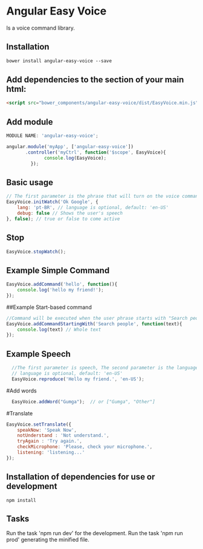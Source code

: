 # Angular Easy Voice

Is a voice command library.

## Installation
```html
bower install angular-easy-voice --save
```

## Add dependencies to the <head> section of your main html:
```html
<script src="bower_components/angular-easy-voice/dist/EasyVoice.min.js"></script>
```

## Add module
```javascript
MODULE NAME: 'angular-easy-voice';

angular.module('myApp', ['angular-easy-voice'])
       .controller('myCtrl', function('$scope', EasyVoice){
              console.log(EasyVoice);
         });
```
## Basic usage
```javascript
// The first parameter is the phrase that will turn on the voice command.
EasyVoice.initWatch('Ok Google', {
    lang: 'pt-BR', // language is optional, default: 'en-US'
    debug: false // Shows the user's speech
}, false); // true or false to come active
```
## Stop
```javascript
EasyVoice.stopWatch();
```
## Example Simple Command
```javascript
EasyVoice.addCommand('hello', function(){
    console.log('hello my friend!');
});
```
##Example Start-based command
```javascript
//Command will be executed when the user phrase starts with "Search people"
EasyVoice.addCommandStartingWith('Search people', function(text){
    console.log(text) // Whole text
});
```
## Example Speech
```javascript
  //The first parameter is speech, The second parameter is the language
  // language is optional, default: 'en-US'
  EasyVoice.reproduce('Hello my friend.', 'en-US');
```

#Add words
```javascript
  EasyVoice.addWord("Gumga");  // or ["Gumga", "Other"]
```
#Translate
```javascript
EasyVoice.setTranslate({
    speakNow: 'Speak Now',
    notUnderstand : 'Not understand.',
    tryAgain : 'Try again.',
    checkMicrophone: 'Please, check your microphone.',
    listening: 'listening...'
});
```
## Installation of dependencies for use or development
```
npm install
```
## Tasks
Run the task 'npm run dev' for the development.
Run the task 'npm run prod' generating the minified file.
